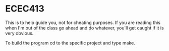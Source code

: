 # ECEC413

This is to help guide you, not for cheating purposes.
If you are reading this when I'm out of the class go ahead and do whatever, you'll get caught if it is very obvious.

To build the program cd to the specific project and type make.
